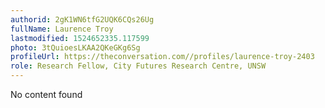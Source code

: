 ```yaml
---
authorid: 2gK1WN6tfG2UQK6CQs26Ug
fullName: Laurence Troy
lastmodified: 1524652335.117599
photo: 3tQuioesLKAA2QKeGKg6Sg
profileUrl: https://theconversation.com//profiles/laurence-troy-2403
role: Research Fellow, City Futures Research Centre, UNSW
---
```

No content found